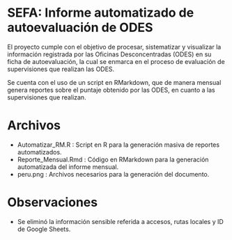 # SEFA: Informe automatizado de autoevaluación de ODES
El proyecto cumple con el objetivo de procesar, sistematizar y visualizar la información registrada por las Oficinas Desconcentradas (ODES) en su ficha de autoevaluación, la cual se enmarca en el proceso de evaluación de supervisiones que realizan las ODES.

Se cuenta con el uso de un script en RMarkdown, que de manera mensual genera reportes sobre el puntaje obtenido por las ODES, en cuanto a las supervisiones que realizan.

# Archivos
- Automatizar_RM.R : Script en R para la generación masiva de reportes automatizados.
- Reporte_Mensual.Rmd : Código en RMarkdown para la generación automatizada del informe mensual.
- peru.png : Archivos necesarios para la generación del documento.

# Observaciones
- Se eliminó la información sensible referida a accesos, rutas locales y ID de Google Sheets.
